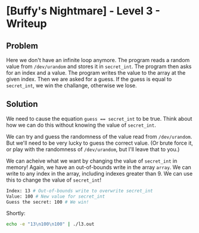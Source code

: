 # [Buffy's Nightmare] - Level 3 - Writeup

## Problem

Here we don't have an infinite loop anymore. The program reads a random value from `/dev/urandom` and stores it in `secret_int`. The program then asks for an index and a value. The program writes the value to the array at the given index. Then we are asked for a guess. If the guess is equal to `secret_int`, we win the challange, otherwise we lose.

## Solution

We need to cause the equation `guess == secret_int` to be true. Think about how we can do this without knowing the value of `secret_int`.

We can try and guess the randomness of the value read from `/dev/urandom`. But we'll need to be very lucky to guess the correct value. (Or brute force it, or play with the randomness of `/dev/urandom`, but I'll leave that to you.)

We can acheive what we want by changing the value of `secret_int` in memory!
Again, we have an out-of-bounds write in the array `array`. We can write to any index in the array, including indexes greater than 9. We can use this to change the value of `secret_int`!

```bash
Index: 13 # Out-of-bounds write to overwrite secret_int
Value: 100 # New value for secret_int
Guess the secret: 100 # We win!
```

Shortly:

```bash
echo -e "13\n100\n100" | ./l3.out
```

